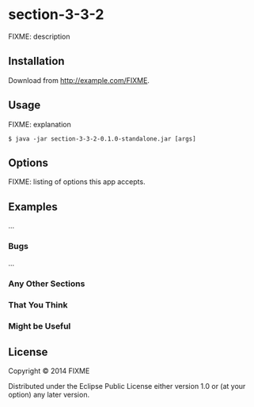 # section-3-3-2

FIXME: description

## Installation

Download from http://example.com/FIXME.

## Usage

FIXME: explanation

    $ java -jar section-3-3-2-0.1.0-standalone.jar [args]

## Options

FIXME: listing of options this app accepts.

## Examples

...

### Bugs

...

### Any Other Sections
### That You Think
### Might be Useful

## License

Copyright © 2014 FIXME

Distributed under the Eclipse Public License either version 1.0 or (at
your option) any later version.
